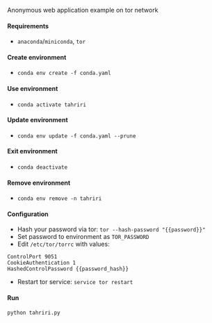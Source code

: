 Anonymous web application example on tor network

#### Requirements
- ```anaconda```/```miniconda```, ```tor```
#### Create environment
- ```conda env create -f conda.yaml```
#### Use environment
- ```conda activate tahriri```
#### Update environment
- ```conda env update -f conda.yaml --prune```
#### Exit environment
- ```conda deactivate```
#### Remove environment
- ```conda env remove -n tahriri```
#### Configuration
- Hash your password via tor: `tor --hash-password "{{password}}"`
- Set password to environment as `TOR_PASSWORD`
- Edit ```/etc/tor/torrc``` with values:
```
ControlPort 9051
CookieAuthentication 1
HashedControlPassword {{password_hash}}
```
- Restart tor service: `service tor restart`
#### Run
```python tahriri.py```

